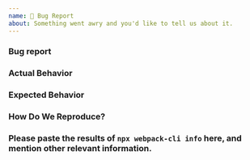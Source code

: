 ```yaml
---
name: 🐛 Bug Report
about: Something went awry and you'd like to tell us about it.
---
```


<!-- Please do not delete this template, otherwise your issue may be closed immediately. -->
<!-- Before creating an issue, make sure you are using the latest version of webpack. -->

### Bug report

<!-- Please ask questions in Discussions or on Stack Overflow. -->
<!-- https://github.com/webpack/webpack/discussions -->
<!-- https://stackoverflow.com/questions/ask?tags=webpack -->
<!-- Issues that contain questions or support requests will be closed. -->

### Actual Behavior

<!-- Explain exactly how it behaves. -->

### Expected Behavior

<!-- "It should work" is not a helpful explanation. -->
<!-- Explain exactly how it should behave. -->

### How Do We Reproduce?

<!-- A great way to do this is to provide your configuration via a GitHub repository. -->
<!-- Minimal reproductions with clear instructions on how to reproduce are the most helpful. -->
<!-- Repositories with too many files or large `webpack.config.js` files are not suitable. -->
<!-- Please include only small code snippets directly in this issue. -->
<!-- If your issue is caused by a plugin or loader, please create an issue in the corresponding repository instead. -->

### Please paste the results of `npx webpack-cli info` here, and mention other relevant information.
